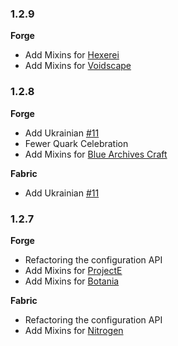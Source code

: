 ### 1.2.9

**Forge**

- Add Mixins for [Hexerei](https://www.curseforge.com/minecraft/mc-mods/hexerei)
- Add Mixins for [Voidscape](https://www.curseforge.com/minecraft/mc-mods/voidscape)

### 1.2.8

**Forge**

- Add Ukrainian [#11](https://github.com/gizmo-ds/smsn-mod/pull/11)
- Fewer Quark Celebration
- Add Mixins for [Blue Archives Craft](https://www.mcmod.cn/class/20585.html)

**Fabric**

- Add Ukrainian [#11](https://github.com/gizmo-ds/smsn-mod/pull/11)

### 1.2.7

**Forge**

- Refactoring the configuration API
- Add Mixins for [ProjectE](https://www.curseforge.com/minecraft/mc-mods/projecte)
- Add Mixins for [Botania](https://www.curseforge.com/minecraft/mc-mods/botania)

**Fabric**

- Refactoring the configuration API
- Add Mixins for [Nitrogen](https://github.com/The-Aether-Team/Nitrogen)
